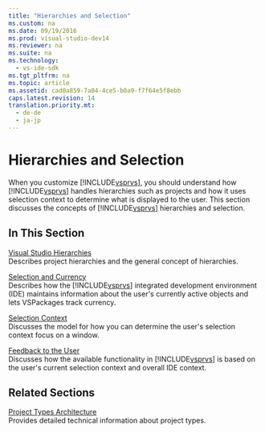 ```yaml
---
title: "Hierarchies and Selection"
ms.custom: na
ms.date: 09/19/2016
ms.prod: visual-studio-dev14
ms.reviewer: na
ms.suite: na
ms.technology: 
  - vs-ide-sdk
ms.tgt_pltfrm: na
ms.topic: article
ms.assetid: cad0a859-7a84-4ce5-b0a9-f7f64e5f8ebb
caps.latest.revision: 14
translation.priority.mt: 
  - de-de
  - ja-jp
---
```

# Hierarchies and Selection
When you customize [!INCLUDE[vsprvs](../vs140/includes/vsprvs_md.md)], you should understand how [!INCLUDE[vsprvs](../vs140/includes/vsprvs_md.md)] handles hierarchies such as projects and how it uses selection context to determine what is displayed to the user. This section discusses the concepts of [!INCLUDE[vsprvs](../vs140/includes/vsprvs_md.md)] hierarchies and selection.  
  
## In This Section  
 [Visual Studio Hierarchies](../Topic/Hierarchies%20in%20Visual%20Studio.md)  
 Describes project hierarchies and the general concept of hierarchies.  
  
 [Selection and Currency](../Topic/Selection%20and%20Currency%20in%20the%20IDE.md)  
 Describes how the [!INCLUDE[vsprvs](../vs140/includes/vsprvs_md.md)] integrated development environment (IDE) maintains information about the user's currently active objects and lets VSPackages track currency.  
  
 [Selection Context](../Topic/Selection%20Context%20Objects.md)  
 Discusses the model for how you can determine the user's selection context focus on a window.  
  
 [Feedback to the User](../vs140/Feedback-to-the-User.md)  
 Discusses how the available functionality in [!INCLUDE[vsprvs](../vs140/includes/vsprvs_md.md)] is based on the user's current selection context and overall IDE context.  
  
## Related Sections  
 [Project Types Architecture](../vs140/Project-Types-Architecture.md)  
 Provides detailed technical information about project types.